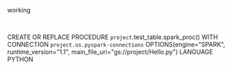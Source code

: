  working

<br>

CREATE OR REPLACE PROCEDURE `project`.test_table.spark_proc()
WITH CONNECTION `project.us.pyspark-connections` OPTIONS(engine="SPARK", runtime_version="1.1", main_file_uri="gs://project/Hello.py") LANGUAGE PYTHON
